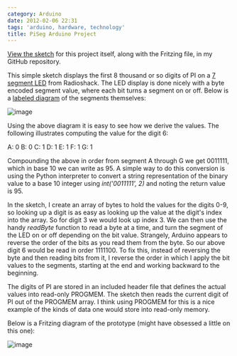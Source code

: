 ```yaml
---
category: Arduino
date: 2012-02-06 22:31
tags: 'arduino, hardware, technology'
title: PiSeg Arduino Project
---
```


[View the
sketch](https://github.com/stupergenius/Arduino-Sandbox/tree/master/PiSeg)
for this project itself, along with the Fritzing file, in my GitHub
repository.

This simple sketch displays the first 8 thousand or so digits of PI on a
[7 segment
LED](http://www.radioshack.com/product/index.jsp?productId=2062557) from
Radioshack. The LED display is done nicely with a byte encoded segment
value, where each bit turns a segment on or off. Below is a [labeled
diagram](http://en.wikipedia.org/wiki/File:7_segment_display_labeled.svg)
of the segments themselves:

![image](http://upload.wikimedia.org/wikipedia/commons/thumb/0/02/7_segment_display_labeled.svg/150px-7_segment_display_labeled.svg.png)

Using the above diagram it is easy to see how we derive the values. The
following illustrates computing the value for the digit 6:

A: 0 B: 0 C: 1 D: 1 E: 1 F: 1 G: 1

Compounding the above in order from segment A through G we get 0011111,
which in base 10 we can write as 95. A simple way to do this conversion
is using the Python interpreter to convert a string representation of
the binary value to a base 10 integer using *int('0011111', 2)* and
noting the return value is 95.

In the sketch, I create an array of bytes to hold the values for the
digits 0-9, so looking up a digit is as easy as looking up the value at
the digit's index into the array. So for digit 3 we would look up index
3. We can then use the handy *readByte* function to read a byte at a
time, and turn the segment of the LED on or off depending on the bit
value. Strangely, Arduino appears to reverse the order of the bits as
you read them from the byte. So our above digit 6 would be read in order
1111100. To fix this, instead of reversing the byte and then reading
bits from it, I reverse the order in which I apply the bit values to the
segments, starting at the end and working backward to the beginning.

The digits of PI are stored in an included header file that defines the
actual values into read-only PROGMEM. The sketch then reads the current
digit of PI out of the PROGMEM array. I think using PROGMEM for this is
a nice example of the kinds of data one would store into read-only
memory.

Below is a Fritzing diagram of the prototype (might have obsessed a
little on this one):

![image](http://media.bensnider.com/images/sketches/PiSeg.jpg)
